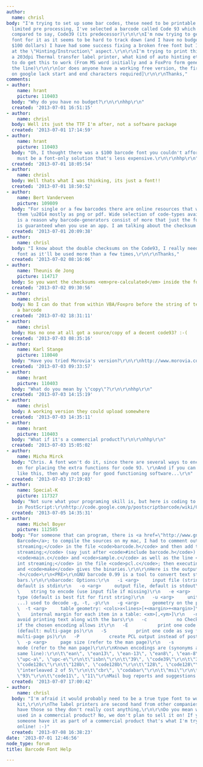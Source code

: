 ```yaml
---
author:
  name: chrisl
body: "I'm trying to set up some bar codes, these need to be printable as fonts with
  limited pre processing, I've selected a barcode called Code 93 which is quite condensed
  compared to say, Code39 (its predecessor)\r\n\r\nI'm now trying to get/create a
  font for it as it seems to be hard to track down (and I have no budget to fork our
  $100 dollars) I have had some success fixing a broken free font but I'm a bit lost
  at the \"Hinting/Instruction\" aspect.\r\n\r\nI'm trying to print this barcode on
  a 203dpi Thermal transfer label printer, what kind of auto hinting etc do i need
  to do get this to work (From MS word initially and a FoxPro form generator down
  the line)\r\n\r\n[or does anyone have a working free version, the first results
  on google lack start and end characters required]\r\n\r\nThanks,"
comments:
- author:
    name: hrant
    picture: 110403
  body: "Why do you have no budget?\r\n\r\nhhp\r\n"
  created: '2013-07-01 16:51:15'
- author:
    name: chrisl
  body: Well its just the TTF I'm after, not a software package
  created: '2013-07-01 17:14:59'
- author:
    name: hrant
    picture: 110403
  body: "Oh, I thought there was a $100 barcode font you couldn't afford.\r\nThere
    must be a font-only solution that's less expensive.\r\n\r\nhhp\r\n"
  created: '2013-07-01 18:05:54'
- author:
    name: chrisl
  body: Well thats what I was thinking, its just a font!!
  created: '2013-07-01 18:50:52'
- author:
    name: Bert Vanderveen
    picture: 109809
  body: "For single or a few barcodes there are online resources that will generate
    them \u2014 mostly as png or pdf. Wide selection of code-types available.\r\n\r\n(There
    is a reason why barcode-generators consist of more that just the font \u2014 verification
    is guaranteed when you use an app. I am talking about the checksum digit.)"
  created: '2013-07-01 20:09:38'
- author:
    name: chrisl
  body: "I know about the double checksums on the Code93, I really need this as a
    font as it'll be used more than a few times,\r\n\r\nThanks,"
  created: '2013-07-02 08:16:06'
- author:
    name: Theunis de Jong
    picture: 114717
  body: So you want the checksums <em>pre-calculated</em> inside the font?
  created: '2013-07-02 09:30:56'
- author:
    name: chrisl
  body: No I can do that from within VBA/Foxpro before the string of text is made
    a barcode
  created: '2013-07-02 18:31:11'
- author:
    name: chrisl
  body: Has no one at all got a source/copy of a decent code93? :-(
  created: '2013-07-03 08:35:16'
- author:
    name: Karl Stange
    picture: 118040
  body: "Have you tried Morovia's version?\r\n\r\nhttp://www.morovia.com/fonts/code93/"
  created: '2013-07-03 09:33:57'
- author:
    name: hrant
    picture: 110403
  body: "What do you mean by \"copy\"?\r\n\r\nhhp\r\n"
  created: '2013-07-03 14:15:19'
- author:
    name: chrisl
  body: A working version they could upload somewhere
  created: '2013-07-03 14:35:11'
- author:
    name: hrant
    picture: 110403
  body: "What if it's a commercial product?\r\n\r\nhhp\r\n"
  created: '2013-07-03 15:05:02'
- author:
    name: Micha Mirck
  body: "Chris. A font won't do it, since there are several ways to encode the font
    en for placing the extra functions for code 93. \r\nAnd if you can afford a labelprinter
    like this, then why not pay for good functioning software...\r\n"
  created: '2013-07-03 17:19:03'
- author:
    name: Special-K
    picture: 117327
  body: "Not sure what your programing skill is, but here is coding to produce it
    in PostScript:\r\nhttp://code.google.com/p/postscriptbarcode/wiki/Code93Ext\r\n "
  created: '2013-07-05 14:35:31'
- author:
    name: Michel Boyer
    picture: 112585
  body: "For someone that can program, there is <a href=\"http://www.gnu.org/software/barcode/\">GNU
    Barcode</a>; to compile the sources on my mac, I had to comment out the line <code>int
    streaming;</code> in the file <code>barcode.h</code> and then add the line <code>int
    streaming;</code> (say just after <code>#include barcode.h</code>) in the files
    <code>main.c</code> and <code>sample.c</code> as well as the line <code>extern
    int streaming;</code> in the file <code>pcl.c</code>; then executing <code>./configure</code>
    and <code>make</code> gives the binaries.\r\n\r\nHere is the output of <code>barcode
    -h</code>\r\n<PRE>\r\nGNU barcode 0.99 is a tool to convert text strings to printed
    bars.\r\n\r\nbarcode: Options:\r\n   -i <arg>     input file (strings to encode),
    default is stdin\r\n   -o <arg>     output file, default is stdout\r\n   -b <arg>
    \    string to encode (use input file if missing)\r\n   -e <arg>     encoding
    type (default is best fit for first string)\r\n   -u <arg>     unit (\"mm\", \"in\",
    ...) used to decode -g, -t, -p\r\n   -g <arg>     geometry on the page: [<wid>x<hei>][+<margin>+<margin>]\r\n
    \  -t <arg>     table geometry: <cols>x<lines>[+<margin>+<margin>]\r\n   -m <arg>
    \    internal margin for each item in a table: <xm>[,<ym>]\r\n   -n           \"numeric\":
    avoid printing text along with the bars\r\n   -c           no Checksum character,
    if the chosen encoding allows it\r\n   -E           print one code as eps file
    (default: multi-page ps)\r\n   -S           print one code as svg file (default:
    multi-page ps)\r\n   -P           create PCL output instead of postscript\r\n
    \  -p <arg>     page size (refer to the man page)\r\n   -s           streaming
    mode (refer to the man page)\r\n\r\nKnown encodings are (synonyms appear on the
    same line):\r\n\t\"ean\", \"ean13\", \"ean-13\", \"ean8\", \"ean-8\"\r\n\t\"upc\",
    \"upc-a\", \"upc-e\"\r\n\t\"isbn\"\r\n\t\"39\", \"code39\"\r\n\t\"39ext\", \"code39ext\"\r\n\t\"128c\",
    \"code128c\"\r\n\t\"128b\", \"code128b\"\r\n\t\"128\", \"code128\"\r\n\t\"128raw\"\r\n\t\"i25\",
    \"interleaved 2 of 5\"\r\n\t\"cbr\", \"codabar\"\r\n\t\"msi\"\r\n\t\"pls\", \"plessey\"\r\n\t\"code93\",
    \"93\"\r\n\t\"code11\", \"11\"\r\nMail bug reports and suggestions to &lt;bug-barcode@gnu.org&gt;.\r\n</pre>"
  created: '2013-07-07 17:00:42'
- author:
    name: chrisl
  body: "I'm afraid it would probably need to be a true type font to work with our
    kit,\r\n\r\nThe label printers are second hand from other companies and we already
    have those so they don't really cost anything,\r\n\r\nDo you mean will this be
    used in a commercial product? No, we don't plan to sell it on! If you mean does
    someone have it as part of a commercial product that's what I'm trying to locate
    online! :-)"
  created: '2013-07-08 16:38:23'
date: '2013-07-01 12:46:56'
node_type: forum
title: Barcode Font Help

---
```

